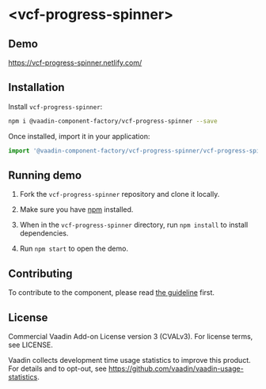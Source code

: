 # &lt;vcf-progress-spinner&gt;

## Demo

https://vcf-progress-spinner.netlify.com/

## Installation

Install `vcf-progress-spinner`:

```sh
npm i @vaadin-component-factory/vcf-progress-spinner --save
```

Once installed, import it in your application:

```js
import '@vaadin-component-factory/vcf-progress-spinner/vcf-progress-spinner.js';
```

## Running demo

1. Fork the `vcf-progress-spinner` repository and clone it locally.

1. Make sure you have [npm](https://www.npmjs.com/) installed.

1. When in the `vcf-progress-spinner` directory, run `npm install` to install dependencies.

1. Run `npm start` to open the demo.

## Contributing

To contribute to the component, please read [the guideline](https://github.com/vaadin/vaadin-core/blob/master/CONTRIBUTING.md) first.

## License

Commercial Vaadin Add-on License version 3 (CVALv3). For license terms, see LICENSE.

Vaadin collects development time usage statistics to improve this product. For details and to opt-out, see https://github.com/vaadin/vaadin-usage-statistics.
